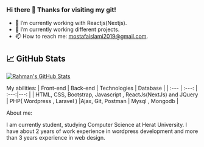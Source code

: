 ### Hi there 👋 Thanks for visiting my git!


- 🔭 I’m currently working with Reactjs(Nextjs).
- 🌱 I’m currently working different projects.
- 📫 How to reach me: mostafaislami2019@gmail.com.

## &#x1f4c8; GitHub Stats 

<a href="https://github.com/rahmanrezaee/rahmanrezaee">
  <img align="center" src="https://github-readme-stats.vercel.app/api?username=rahmanrezaee&show_icons=true&line_height=27&count_private=true&title_color=ffffff&text_color=c9cacc&icon_color=2bbc8a&bg_color=1d1f21" alt="Rahman's GitHub Stats" />
</a>

My abilities:
| Front-end | Back-end | Technologies |  Database |
| :---         |     :---:      | :---:|---: |
| HTML, CSS, Bootstrap, Javascript , ReactJs(NextJs) and JQuery   | PHP( Wordpress , Laravel )     |Ajax, Git, Postman    | Mysql , Mongodb |

About me:

I am currently student, studying Computer Science at Herat University. I have about 2 years of work experience in wordpress development and more than 3 years experience in web design.
